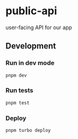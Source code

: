 # public-api

user-facing API for our app

## Development

### Run in dev mode

```sh
pnpm dev
```

### Run tests

```sh
pnpm test
```

### Deploy

```sh
pnpm turbo deploy
```
